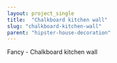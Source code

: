 ```yaml
---
layout: project_single
title:  "Chalkboard kitchen wall"
slug: "chalkboard-kitchen-wall"
parent: "hipster-house-decoration"
---
```

Fancy - Chalkboard kitchen wall